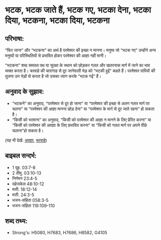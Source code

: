 # भटक, भटक जाते हैं, भटक गए, भटका देना, भटका दिया, भटकना, भटका दिया, भटकना #

## परिभाषा: ##

“फिर जाना” और “भटकना” का अर्थ है परमेश्वर की इच्छा न मानना। मनुष्य जो “भटक गए” उन्होंने अन्य मनुष्यों या परिस्थितियों से प्रभावित होकर परमेश्वर की आज्ञा नहीं मानी।

“भटकना” शब्द समतल पथ या सुरक्षा के स्थान को छोड़कर गलत और खतरनाक मार्ग में जाने का भाव व्यक्त करता है।
चरवाहे की चारागाह से दूर जानेवाली भेड़ को “भटकी हुई” कहते हैं। परमेश्वर पापियों की तुलना उन भेड़ों से करता है जो उसका त्याग करके “भटक गई” हैं।

## अनुवाद के सुझाव: ##

* “भटकने” का अनुवाद, “परमेश्वर से दूर हो जाना” या “परमेश्वर की इच्छा से अलग गलत मार्ग पर चलना” या “परमेश्वर की आज्ञा मानना छोड़ देना” या “परमेश्वर के मार्ग से दूर जाते रहना” हो सकता है।
* “किसी को भरमाना” का अनुवाद, “किसी को परमेश्वर की आज्ञा न मानने के लिए प्रेरित करना” या “किसी को परमेश्वर की अवज्ञा के लिए प्रभावित करना” या “किसी को गलत मार्ग पर अपने पीछे चलाना”हो सकता है। 

(यह भी देखें: [अवज्ञा](../disobey.md), [चरवाहे](../shepherd.md))

## बाइबल सन्दर्भ: ##

* 1 यूह. 03:7-8
* 2 तीमु. 03:10-13
* निर्गमन 23:4-5
* यहेजकेल 48:10-12
* मत्ती. 18:12-14
* मत्ती. 24:3-5
* भजन-संहिता 058:3-5
* भजन-संहिता 119:109-110

## शब्द तथ्य: ##

* Strong's: H5080, H7683, H7686, H8582, G4105
